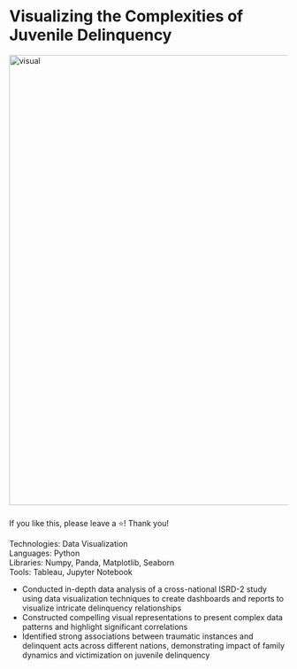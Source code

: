 # Visualizing the Complexities of Juvenile Delinquency

<img width="813" alt="visual" src="https://github.com/AshrithaB/Visualizing-the-Complexities-of-Juvenile-Delinquency/assets/47385051/17bb96dd-9241-4737-ac67-7970aed1c359">

### 
If you like this, please leave a ⭐! Thank you!

Technologies: Data Visualization <br>
Languages: Python <br>
Libraries: Numpy, Panda, Matplotlib, Seaborn <br>
Tools: Tableau, Jupyter Notebook <br>


- Conducted in-depth data analysis of a cross-national ISRD-2 study using data visualization techniques to create dashboards and reports to visualize intricate delinquency relationships
- Constructed compelling visual representations to present complex data patterns and highlight significant correlations
- Identified strong associations between traumatic instances and delinquent acts across different nations, demonstrating impact of family dynamics and victimization on juvenile delinquency
